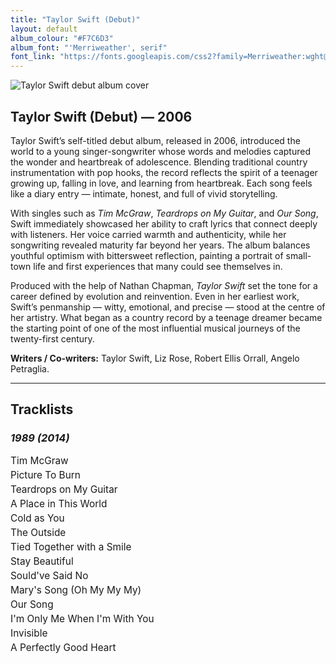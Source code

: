 ```yaml
---
title: "Taylor Swift (Debut)"
layout: default
album_colour: "#F7C6D3"
album_font: "'Merriweather', serif"
font_link: "https://fonts.googleapis.com/css2?family=Merriweather:wght@300;400;700&display=swap"
---
```

<style>
/* Remove default list bullets */
ul {
  list-style-type: none;
  padding-left: 0;
  margin-left: 0;
}

/* Tidy up line spacing and alignment */
ul li {
  margin: 4px 0;
  font-size: 1.1em;
  text-indent: -1em;
  padding-left: 1em;
}
</style>

![Taylor Swift debut album cover](../assets/images/taylor_swift_debut_cover) 

## Taylor Swift (Debut) — 2006

Taylor Swift’s self-titled debut album, released in 2006, introduced the world to a young singer-songwriter whose words and melodies captured the wonder and heartbreak of adolescence. Blending traditional country instrumentation with pop hooks, the record reflects the spirit of a teenager growing up, falling in love, and learning from heartbreak. Each song feels like a diary entry — intimate, honest, and full of vivid storytelling.

With singles such as *Tim McGraw*, *Teardrops on My Guitar*, and *Our Song*, Swift immediately showcased her ability to craft lyrics that connect deeply with listeners. Her voice carried warmth and authenticity, while her songwriting revealed maturity far beyond her years. The album balances youthful optimism with bittersweet reflection, painting a portrait of small-town life and first experiences that many could see themselves in.

Produced with the help of Nathan Chapman, *Taylor Swift* set the tone for a career defined by evolution and reinvention. Even in her earliest work, Swift’s penmanship — witty, emotional, and precise — stood at the centre of her artistry. What began as a country record by a teenage dreamer became the starting point of one of the most influential musical journeys of the twenty-first century.

**Writers / Co-writers:** Taylor Swift, Liz Rose, Robert Ellis Orrall, Angelo Petraglia.

---

## Tracklists  

<div class="tracklists">

<div>
<h3><em>1989 (2014)</em></h3>

<ul>
<li>Tim McGraw</li>
<li>Picture To Burn</li>
<li>Teardrops on My Guitar</li>
<li>A Place in This World</li>
<li>Cold as You</li>
<li>The Outside</li>
<li>Tied Together with a Smile</li>
<li>Stay Beautiful</li>
<li>Sould've Said No</li>
<li>Mary's Song (Oh My My My)</li>
<li>Our Song</li>
<li>I'm Only Me When I'm With You</li>
<li>Invisible</li>
<li>A Perfectly Good Heart</li>
</ul>
